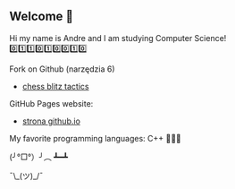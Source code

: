 ## Welcome 👦
Hi my name is Andre and I am studying Computer Science! 0️⃣1️⃣1️⃣0️⃣1️⃣0️⃣0️⃣1️⃣0️⃣

Fork on Github (narzędzia 6)
  - [chess blitz tactics](https://github.com/endzju/blitz-tactics)

GitHub Pages website:
  - [strona github.io](https://endzju.github.io/)

My favorite programming languages:
C++ 👨🏻‍💻

(╯°□°）╯︵ ┻━┻

¯\\\_(ツ)_/¯









